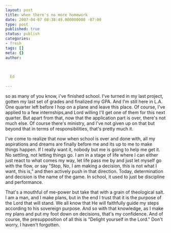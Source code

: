 ```yaml
---
layout: post
title: when there's no more homework
date: 2007-04-07 08:38:49.000000000 -07:00
type: post
published: true
status: publish
categories:
- fresh
tags: []
meta: {}
author:
  
  
  
  Ed
  
---
```

<p>so as many of you know, i've finished school.  I've turned in my last project, gotten my last set of grades and finalized my GPA.  And I'm still here in L.A.  One quarter left before I hop on a plane and leave this place.  Of course, I've applied to a few internships,and  Lord willing I'll get one of them for this next quarter.  But apart from that, now that the application part is over, there's not much else.  Of course there's ministry, and I've not given up on that but beyond that in terms of responsibilities, that's pretty much it.</p>
<p>I've come to realize that now when school is over and done with, all my aspirations and dreams are finally before me and its up to me to make things happen.  If I really want it, nobody but me is going to help me get it.  No settling, not letting things go.  I am in a stage of life where I can either just react to what comes my way, let life pass me by and just let myself go with the flow, or say "Stop, No, I am making a decision, this is not what I want, this is," and then actively push in that direction.  Today, determination and decision is the name of the game.  In school, it used to just be discipline and performance.</p>
<p>That's a mouthful of me-power but take that with a grain of theological salt.  I am a man, and I make plans, but in the end I trust that it is the purpose of the Lord that will stand.  We all know that He will faithfully guide my steps according to his sovereign purpose. And so with that knowledge, as I make my plans and put my foot down on decisions, that's my confidence.  And of course, the presupposition of all this is "Delight yourself in the Lord." Don't worry, I haven't forgotten.</p>
